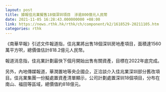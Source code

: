 ```yaml
---
layout: post
title: 據報佳兆業擬售18個深圳項目　涉逾800億元人民幣
date: 2021-11-05 16:28:43.000000000 +08:00
link: https://news.rthk.hk/rthk/ch/component/k2/1618529-20211105.htm
categories: rthk
---
```


《南華早報》引述文件報道指，佳兆業將出售18個深圳房地產項目，面積達1560萬平方呎，總價值估計818.2億元人民幣。

報道消息指，佳兆業計劃最快下個月開始出售有關資產，目標在2022年底完成。

另外，內地傳媒報道，華潤置地等央企國企，正洽談介入佳兆業深圳部分舊改項目。佳兆業集團一份擬處置資產清單顯示，公司計劃處置深圳18個項目，分布在南山、福田等區域，總價值約818億元。
